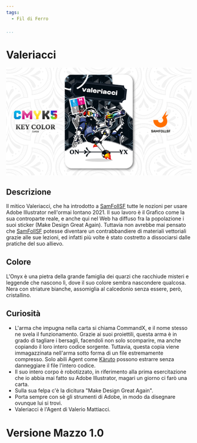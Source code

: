 ```yaml
---
tags:
  - Fil di Ferro

...
```


# Valeriacci

![valeriacci](../eg/K/valeriacci.jpg)

## Descrizione

Il mitico Valeriacci, che ha introdotto a [SamFollSF](../Remix/samfollsf.md) tutte le nozioni per usare Adobe Illustrator nell'ormai lontano 2021. Il suo lavoro è il Grafico come la sua controparte reale, e anche qui nel Web ha diffuso fra la popolazione i suoi sticker (Make Design Great Again). Tuttavia non avrebbe mai pensato che [SamFollSF](../Remix/samfollsf.md) potesse diventare un contrabbandiere di materiali vettoriali grazie alle sue lezioni, ed infatti più volte è stato costretto a dissociarsi dalle pratiche del suo allievo.

## Colore

L'Onyx è una pietra della grande famiglia dei quarzi che racchiude misteri e leggende che nascono lì, dove il suo colore sembra nascondere qualcosa. Nera con striature bianche, assomiglia al calcedonio senza essere, però, cristallino.

## Curiosità

- L'arma che impugna nella carta si chiama CommandX, e il nome stesso ne svela il funzionamento. Grazie ai suoi proiettili, questa arma è in grado di tagliare i bersagli, facendoli non solo scomparire, ma anche copiando il loro intero codice sorgente. Tuttavia, questa copia viene immagazzinata nell'arma sotto forma di un file estremamente compresso. Solo abili Agent come [Kàruto](../Ciano/karuto.md) possono estrarre senza danneggiare il file l'intero codice.
- Il suo intero corpo è robotizzato, in riferimento alla prima esercitazione che io abbia mai fatto su Adobe Illustrator, magari un giorno ci farò una carta.
- Sulla sua felpa c'è la dicitura "Make Design Great Again".
- Porta sempre con sè gli strumenti di Adobe, in modo da disegnare ovunque lui si trovi.
- Valeriacci è l'Agent di Valerio Mattiacci.

# Versione Mazzo 1.0